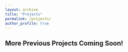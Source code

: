 ```yaml
---
layout: archive
title: "Projects"
permalink: /projects/
author_profile: true
---
```


## More Previous Projects Coming Soon!